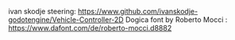 ivan skodje steering: https://www.github.com/ivanskodje-godotengine/Vehicle-Controller-2D
Dogica font by Roberto Mocci : https://www.dafont.com/de/roberto-mocci.d8882